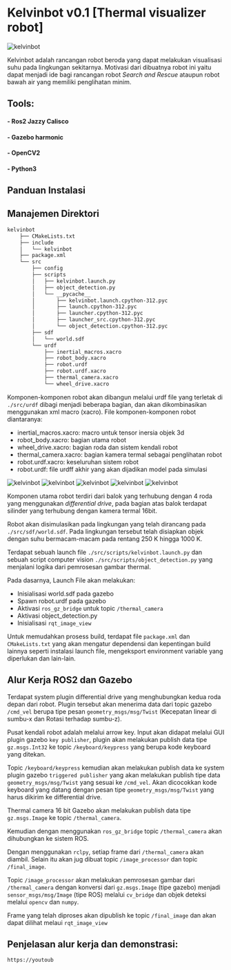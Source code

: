 # Kelvinbot v0.1 [Thermal visualizer robot]

![kelvinbot](https://github.com/FieryBanana101/KelvinBot/blob/main/media/Screenshot%20from%202024-12-29%2014-47-39.png)

Kelvinbot adalah rancangan robot beroda yang dapat melakukan visualisasi suhu pada lingkungan sekitarnya. Motivasi dari dibuatnya robot ini yaitu dapat menjadi ide bagi rancangan robot *Search and Rescue* ataupun robot bawah air yang memiliki penglihatan minim.

## Tools:
#### - Ros2 Jazzy Calisco
#### - Gazebo harmonic
#### - OpenCV2
#### - Python3

## Panduan Instalasi


## Manajemen Direktori

```bash
kelvinbot
    ├── CMakeLists.txt
    ├── include
    │   └── kelvinbot
    ├── package.xml
    └── src
        ├── config
        ├── scripts
        │   ├── kelvinbot.launch.py
        │   ├── object_detection.py
        │   └── __pycache__
        │       ├── kelvinbot.launch.cpython-312.pyc
        │       ├── launch.cpython-312.pyc
        │       ├── launcher.cpython-312.pyc
        │       ├── launcher_src.cpython-312.pyc
        │       └── object_detection.cpython-312.pyc
        ├── sdf
        │   └── world.sdf
        └── urdf
            ├── inertial_macros.xacro
            ├── robot_body.xacro
            ├── robot.urdf
            ├── robot.urdf.xacro
            ├── thermal_camera.xacro
            └── wheel_drive.xacro
```
Komponen-komponen robot akan dibangun melalui urdf file yang terletak di ```./src/urdf``` dibagi menjadi beberapa bagian, dan akan dikombinasikan menggunakan xml macro (xacro). File komponen-komponen robot diantaranya:
- inertial_macros.xacro: macro untuk tensor inersia objek 3d  
- robot_body.xacro: bagian utama robot  
- wheel_drive.xacro: bagian roda dan sistem kendali robot  
- thermal_camera.xacro: bagian kamera termal sebagai penglihatan robot  
- robot.urdf.xacro: keseluruhan sistem robot  
- robot.urdf: file urdff akhir yang akan dijadikan model pada simulasi

![kelvinbot](https://github.com/FieryBanana101/KelvinBot/blob/main/media/Screenshot%20from%202024-12-29%2014-52-52.png) 
![kelvinbot](https://github.com/FieryBanana101/KelvinBot/blob/main/media/Screenshot%20from%202024-12-29%2014-53-49.png) 
![kelvinbot](https://github.com/FieryBanana101/KelvinBot/blob/main/media/Screenshot%20from%202024-12-29%2014-52-37.png)
![kelvinbot](https://github.com/FieryBanana101/KelvinBot/blob/main/media/Screenshot%20from%202024-12-29%2014-53-27.png)
![kelvinbot](https://github.com/FieryBanana101/KelvinBot/blob/main/media/Screenshot%20from%202024-12-29%2014-53-17.png)


Komponen utama robot terdiri dari balok yang terhubung dengan 4 roda yang menggunakan *differential drive*, pada bagian atas balok terdapat silinder yang terhubung dengan kamera termal 16bit.

Robot akan disimulasikan pada lingkungan yang telah dirancang pada ```./src/sdf/world.sdf```. Pada lingkungan tersebut telah disiapkan objek dengan suhu bermacam-macam pada rentang 250 K hingga 1000 K.

Terdapat sebuah launch file ```./src/scripts/kelvinbot.launch.py``` dan sebuah script computer vision ```./src/scripts/object_detection.py``` yang menjalani logika dari pemrosesan gambar thermal.

Pada dasarnya, Launch File akan melakukan:
- Inisialisasi world.sdf pada gazebo
- Spawn robot.urdf pada gazebo
- Aktivasi ```ros_gz_bridge``` untuk topic ```/thermal_camera```
- Aktivasi object_detection.py
- Inisialisasi ```rqt_image_view```

Untuk memudahkan prosess build, terdapat file ```package.xml``` dan ```CMakeLists.txt``` yang akan mengatur dependensi dan kepentingan build lainnya seperti instalasi launch file, mengeksport environment variable yang diperlukan dan lain-lain.

## Alur Kerja ROS2 dan Gazebo
Terdapat system plugin differential drive yang menghubungkan kedua roda depan dari robot. Plugin tersebut akan menerima data dari topic gazebo ```/cmd_vel``` berupa tipe pesan ```geometry_msgs/msg/Twist``` (Kecepatan linear di sumbu-x dan Rotasi terhadap sumbu-z).

Pusat kendali robot adalah melalui arrow key. Input akan didapat melalui GUI plugin gazebo ```key publisher```, plugin akan melakukan publish data tipe ```gz.msgs.Int32``` ke topic ```/keyboard/keypress``` yang berupa kode keyboard yang ditekan.

Topic ```/keyboard/keypress``` kemudian akan melakukan publish data ke system plugin gazebo ```triggered publisher``` yang akan melakukan publish tipe data ```geometry_msgs/msg/Twist``` yang sesuai ke ```/cmd_vel```. Akan dicocokkan kode keyboard yang datang dengan pesan tipe ``````geometry_msgs/msg/Twist`````` yang harus dikirim ke differential drive.

Thermal camera 16 bit Gazebo akan melakukan publish data tipe ```gz.msgs.Image``` ke topic ```/thermal_camera```.

Kemudian dengan menggunakan ```ros_gz_bridge``` topic ```/thermal_camera``` akan dihubungkan ke sistem ROS. 

Dengan menggunakan ```rclpy```, setiap frame dari ```/thermal_camera``` akan diambil. Selain itu akan jug dibuat topic ```/image_processor``` dan topic ```/final_image```.

Topic ```/image_processor``` akan melakukan pemrosesan gambar dari ```/thermal_camera``` dengan konversi dari ```gz.msgs.Image``` (tipe gazebo) menjadi ```sensor_msgs/msg/Image``` (tipe ROS) melalui ```cv_bridge``` dan objek deteksi melalui ```opencv``` dan ```numpy```. 

Frame yang telah diproses akan dipublish ke topic ```/final_image``` dan akan dapat dilihat melaui ```rqt_image_view```

## Penjelasan alur kerja dan demonstrasi:
```console
https://youtoub
```
